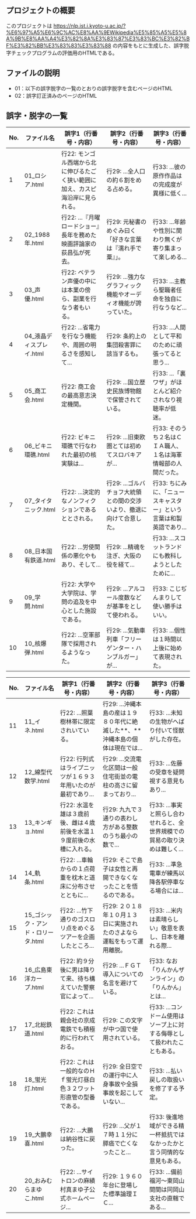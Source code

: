 ## プロジェクトの概要
このプロジェクトは https://nlp.ist.i.kyoto-u.ac.jp/?%E6%97%A5%E6%9C%AC%E8%AA%9EWikipedia%E5%85%A5%E5%8A%9B%E8%AA%A4%E3%82%8A%E3%83%87%E3%83%BC%E3%82%BF%E3%82%BB%E3%83%83%E3%83%88 の内容をもとに生成した、誤字脱字チェックプログラムの評価用のHTMLである。

## ファイルの説明
- 01：以下の誤字脱字の一覧のとおりの誤字脱字を含むページのHTML
- 02：誤字訂正済みのページのHTML

## 誤字・脱字の一覧
| No. | ファイル名               | 誤字1（行番号・内容）                                                          | 誤字2（行番号・内容）                                                 | 誤字3（行番号・内容）                                               |
|-----|--------------------------|--------------------------------------------------------------------------------|-----------------------------------------------------------------------|---------------------------------------------------------------------|
| 1   | 01_ロシア.html           | 行22: モンゴル西端から北に伸びるたごく狭い範囲に加え、カスピ海沿岸に見られる。 | 行29: ...全人口の約６割をめる占める。                                 | 行33: ...彼の原作作品はの完成度が異様に低く...                      |
| 2   | 02_1988年.html           | 行22: ...『月曜ロードショー』長年を務めた映画評論家の荻昌弘が死去。            | 行29: 元秘書のめぐみ曰く「好きな言葉は『濡れ手で粟』」。              | 行33: ...年齢や性別に関わり無くが寄り集まって楽しめる...            |
| 3   | 03_声優.html             | 行22: ベテラン声優の中には本業の傍ら、副業を行なう者もいる。                   | 行29: ...強力なグラフィック機能やオーディオ機能が誇っていた。         | 行33: ...主教ら聖職者任命を独自に行なうなど...                      |
| 4   | 04_液晶ディスプレイ.html | 行22: ...省電力を行なう機能や、周囲の明るさを感知して...                       | 行29: 条約上の集団殺害罪に該当するも。                                | 行33: ...人間として平和のために頑張ってると思う...                  |
| 5   | 05_商工会.html           | 行22: 商工会の最高意志決定機関。                                               | 行29: ...国立歴史民族博物館で保管されている。                         | 行33: ...「裏ワザ」がほとんど紹介されなり視聴率が低迷。             |
| 6   | 06_ビキニ環礁.html       | 行22: ビキニ環礁で行なわれた最初の核実験は...                                  | 行29: ...旧東欧圏とては初めてスロバキアが...                          | 行33: そのうち２名はＣＩＡ職人、１名は海軍情報部の人間だった。      |
| 7   | 07_タイタニック.html     | 行22: ...決定的なノンフィクションであるととされる。                            | 行29: ...ゴルバチョフ大統領との間の交渉いより、撤退に向けて合意した。 | 行33: ちにみに、「ニュースキャスター」という言葉は和製英語であり... |
| 8   | 08_日本国有鉄道.html     | 行22: ...労使関係の悪化やもあり、そして...                                     | 行29: ...精魂を注ぎ、大阪の役を経て...                                | 行33: ...スコットランドにも教科しようとしたために...                |
| 9   | 09_学問.html             | 行22: 大学や大学院は、学問の追及を中心とした施設である。                       | 行29: ...アルコール度数などが基準をとして使われる。                   | 行33: こじぢんまりして使い勝手はいい。                              |
| 10  | 10_核爆弾.html           | 行22: ...空軍部隊で採用されるようなった。                                      | 行29: ...気動車列車「フリーゲンター・ハンブルガー」が...              | 行33: ...個性は１時間以上後に始めて表現された。                     |


| No. | ファイル名                         | 誤字1（行番号・内容）                                                  | 誤字2（行番号・内容）                                                          | 誤字3（行番号・内容）                                                      |
|-----|------------------------------------|------------------------------------------------------------------------|--------------------------------------------------------------------------------|----------------------------------------------------------------------------|
| 11  | 11_イネ.html                       | 行22: ...照葉樹林帯に限定されいている。                                | 行29: ...沖縄本島の産は１９８０年代に絶滅した**、**沖縄本島の個体は現在では... | 行33: ...未知の生物がへばり付いて怪獣がした存在。                          |
| 12  | 12_線型代数学.html                 | 行22: 行列式はライプニッツが１６９３年用いたのが最初であり...          | 行29: ...交流電化区間は一般住宅街並の電柱の高さに留まっており...               | 行33: ...佐藤の受章を疑問視する意見もあり...                               |
| 13  | 13_キンギョ.html                   | 行22: 水温を雄は３歳前後、雌は４歳前後を水温１９度前後の水槽に入れる。 | 行29: 九九で３通りの表わし方がある整数のうち最小の数で...                      | 行33: ...事実と照らし合わせれると、全世界規模での貿易の取り決めは難しく... |
| 14  | 14_軌条.html                       | 行22: ...車輪からの１点荷重を枕木と道床に分布させとともに...           | 行29: そこで島子は女性と再開できなくなったことを悟るのである。                 | 行33: ...準急電車が練馬以降各駅停車なる場合には...                         |
| 15  | 15_ゴシック・アンド・ロリータ.html | 行22: ...竹下通りのゴスロリ点をめぐるツアーを企画したところ...         | 行29: ２０１８年１０月１３日に実施されたのさよなら運転をもって運用離脱。       | 行33: ...米内は素晴らしい」敬意を表し、日本を離れる際...                   |
| 16  | 16_広島東洋カープ.html             | 行22: 約９分後に男は降りて来、待ち構えていた警察官によって...          | 行29: ...ＦＧＴ導入についての名言を避けている。                                | 行33: なお「りんかんザンライン」の「りんかん」とは...                      |
| 17  | 17_北総鉄道.html                   | 行22: これは親会社の京成電鉄でも積極的に行われておる。                 | 行29: この文字が中つ国で使用されている。                                       | 行33: ...コンドーム使用はソープ上に対する侮辱として扱われたこともある。    |
| 18  | 18_蛍光灯.html                     | 行22: これは一般的なのＨｆ蛍光灯昼白色３２ワット形直管の型番である。   | 行29: 全日空での運行中に人身事故や全損事故を起こしていない...                  | 行33: ...払い戻しの取扱いを修了する予定。                                  |
| 19  | 19_大鵬幸喜.html                   | 行22: ...大鵬は納谷性に戻った。                                        | 行29: ...父が１７時１１分に膵癌で亡くなったこと...                             | 行33: 後進地域ができる精一杯抵抗ではなかったかと言う同情的な意見もある。   |
| 20  | 20_おみむらまゆこ.html             | 行22: ...サイトロンの麻績村真まゆ子公式ホームページ...                 | 行29: １９６０年台に登場した標準論理ＩＣ...                                    | 行33: ...備前福河～東岡山間間は同岡山支社の直轄である...                   |
